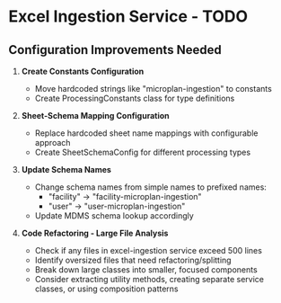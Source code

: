 # Excel Ingestion Service - TODO

## Configuration Improvements Needed

1. **Create Constants Configuration**
   - Move hardcoded strings like "microplan-ingestion" to constants
   - Create ProcessingConstants class for type definitions

2. **Sheet-Schema Mapping Configuration**
   - Replace hardcoded sheet name mappings with configurable approach
   - Create SheetSchemaConfig for different processing types

3. **Update Schema Names**
   - Change schema names from simple names to prefixed names:
     - "facility" → "facility-microplan-ingestion"
     - "user" → "user-microplan-ingestion"
   - Update MDMS schema lookup accordingly

4. **Code Refactoring - Large File Analysis**
   - Check if any files in excel-ingestion service exceed 500 lines
   - Identify oversized files that need refactoring/splitting
   - Break down large classes into smaller, focused components
   - Consider extracting utility methods, creating separate service classes, or using composition patterns